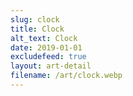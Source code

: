 ```yaml
---
slug: clock
title: Clock
alt_text: Clock
date: 2019-01-01
excludefeed: true
layout: art-detail
filename: /art/clock.webp
---
```

